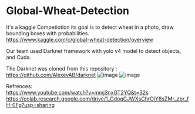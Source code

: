 # Global-Wheat-Detection
It's a kaggle Competiotion its goal is to detect wheat in a photo, draw bounding boxes with probabilities.      
https://www.kaggle.com/c/global-wheat-detection/overview

Our team used Darknet framework with yolo v4 model to detect objects, and Cuda.

The Darknet was cloned from this repository : https://github.com/AlexeyAB/darknet
![image](https://user-images.githubusercontent.com/54478282/138784457-269888c4-feec-4c9b-bfbb-ad4b2ae4560c.png)
![image](https://user-images.githubusercontent.com/54478282/138784909-23cfdcc9-05ee-4b8b-aafb-999c3305dc33.png)


Refrences:             
https://www.youtube.com/watch?v=mmj3nxGT2YQ&t=32s
https://colab.research.google.com/drive/1_GdoqCJWXsChrOiY8sZMr_zbr_fH-0Fg?usp=sharing
